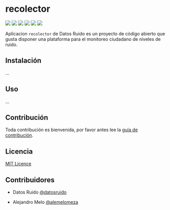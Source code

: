 # recolector

<img src="https://img.shields.io/badge/html5%20-%23E34F26.svg?&style=for-the-badge&logo=html5&logoColor=white"/> <img src="https://img.shields.io/badge/css3%20-%231572B6.svg?&style=for-the-badge&logo=css3&logoColor=white"/> <img src="https://img.shields.io/badge/javascript%20-%23323330.svg?&style=for-the-badge&logo=javascript&logoColor=%23F7DF1E"/> <img src="https://img.shields.io/badge/node.js%20-%2343853D.svg?&style=for-the-badge&logo=node.js&logoColor=white"/> <img src="https://img.shields.io/badge/express.js%20-%23404d59.svg?&style=for-the-badge"/> <img src ="https://img.shields.io/badge/MongoDB-%234ea94b.svg?&style=for-the-badge&logo=mongodb&logoColor=white"/>

Aplicacion `recolector` de Datos Ruido es un proyecto de código abierto que gusta disponer una plataforma para el monitoreo ciudadano de niveles de ruido.

## Instalación

...

## Uso

...

## Contribución

Toda contribución es bienvenida, por favor antes lee la [guía de contribución](/CONTRIBUTING.md).

## Licencia

[MIT Licence](https://choosealicense.com/licenses/mit/)

## Contribuidores

* Datos Ruido [@datosruido](https://github.com/datosruido)

* Alejandro Melo [@alemelomeza](https://github.com/alemelomeza)
